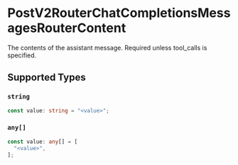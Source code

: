 # PostV2RouterChatCompletionsMessagesRouterContent

The contents of the assistant message. Required unless tool_calls is specified.


## Supported Types

### `string`

```typescript
const value: string = "<value>";
```

### `any[]`

```typescript
const value: any[] = [
  "<value>",
];
```

